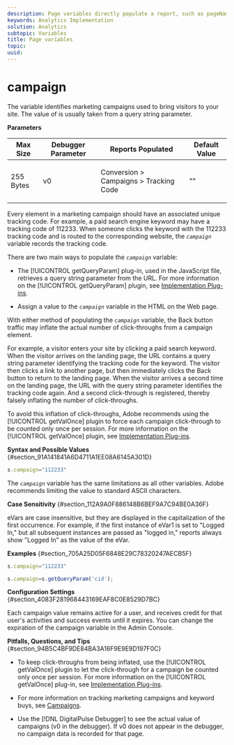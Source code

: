 ```yaml
---
description: Page variables directly populate a report, such as pageName, List Props, List Variables, and so on.
keywords: Analytics Implementation
solution: Analytics
subtopic: Variables
title: Page variables
topic:
uuid:
---
```



# campaign

The  variable identifies marketing campaigns used to bring visitors to your site. The value of  is usually taken from a query string parameter.

<!-- 

campaign.xml

 -->

**Parameters** 

<table id="table_A35175678B6C4D3D86287199AFBE6803"> 
 <thead> 
  <tr> 
   <th class="entry"> Max Size </th> 
   <th class="entry"> Debugger Parameter </th> 
   <th class="entry"> Reports Populated </th> 
   <th class="entry"> Default Value </th> 
  </tr> 
 </thead>
 <tbody> 
  <tr> 
   <td> <p>255 Bytes </p> </td> 
   <td> <p>v0 </p> </td> 
   <td> <p>Conversion &gt; Campaigns &gt; Tracking Code </p> </td> 
   <td> <p>"" </p> </td> 
  </tr> 
 </tbody> 
</table>

Every element in a marketing campaign should have an associated unique tracking code. For example, a paid search engine keyword may have a tracking code of 112233. When someone clicks the keyword with the 112233 tracking code and is routed to the corresponding website, the *`campaign`* variable records the tracking code.

There are two main ways to populate the *`campaign`* variable:

* The [!UICONTROL getQueryParam] plug-in, used in the JavaScript file, retrieves a query string parameter from the URL. For more information on the [!UICONTROL getQueryParam] plugin, see [Implementation Plug-ins](/help/implement/js-implementation/plugins/impl-plugins.md).

* Assign a value to the *`campaign`* variable in the HTML on the Web page.

With either method of populating the *`campaign`* variable, the Back button traffic may inflate the actual number of click-throughs from a campaign element.

For example, a visitor enters your site by clicking a paid search keyword. When the visitor arrives on the landing page, the URL contains a query string parameter identifying the tracking code for the keyword. The visitor then clicks a link to another page, but then immediately clicks the Back button to return to the landing page. When the visitor arrives a second time on the landing page, the URL with the query string parameter identifies the tracking code again. And a second click-through is registered, thereby falsely inflating the number of click-throughs.

To avoid this inflation of click-throughs, Adobe recommends using the [!UICONTROL getValOnce] plugin to force each campaign click-through to be counted only once per session. For more information on the [!UICONTROL getValOnce] plugin, see [Implementation Plug-ins](/help/implement/js-implementation/plugins/impl-plugins.md).

**Syntax and Possible Values** {#section_91A141841A6D4711A1EE08A6145A301D}

```js
s.campaign="112233"
```

The *`campaign`* variable has the same limitations as all other variables. Adobe recommends limiting the value to standard ASCII characters.

**Case Sensitivity** {#section_112A9A0F886148B6BEF9A7C94BE0A36F}

eVars are case insensitive, but they are displayed in the capitalization of the first occurrence. For example, if the first instance of eVar1 is set to "Logged In," but all subsequent instances are passed as "logged in," reports always show "Logged In" as the value of the eVar.

**Examples** {#section_705A25D05F6848E29C78320247AECB5F}

```js
s.campaign="112233"
```

```js
s.campaign=s.getQueryParam('cid');
```

**Configuration Settings** {#section_4083F281968443169EAF8C0E8529D7BC}

Each campaign value remains active for a user, and receives credit for that user's activities and success events until it expires. You can change the expiration of the campaign variable in the Admin Console.

**Pitfalls, Questions, and Tips** {#section_94B5C4BF9DE84BA3A16F9E9E9D197F0C}

* To keep click-throughs from being inflated, use the [!UICONTROL getValOnce] plugin to let the click-through for a campaign be counted only once per session. For more information on the [!UICONTROL getValOnce] plug-in, see [Implementation Plug-ins](/help/implement/js-implementation/plugins/impl-plugins.md).

* For more information on tracking marketing campaigns and keyword buys, see [Campaigns](https://marketing.adobe.com/resources/help/en_US/reference/campaign.html).
* Use the [!DNL DigitalPulse Debugger] to see the actual value of campaigns (v0 in the debugger). If v0 does not appear in the debugger, no campaign data is recorded for that page.
